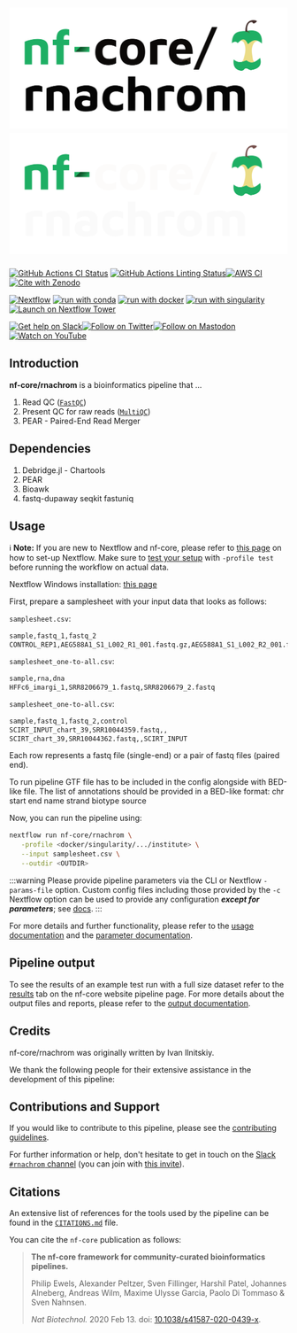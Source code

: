 # ![nf-core/rnachrom](docs/images/nf-core-rnachrom_logo_light.png#gh-light-mode-only) ![nf-core/rnachrom](docs/images/nf-core-rnachrom_logo_dark.png#gh-dark-mode-only)

[![GitHub Actions CI Status](https://github.com/nf-core/rnachrom/workflows/nf-core%20CI/badge.svg)](https://github.com/nf-core/rnachrom/actions?query=workflow%3A%22nf-core+CI%22)
[![GitHub Actions Linting Status](https://github.com/nf-core/rnachrom/workflows/nf-core%20linting/badge.svg)](https://github.com/nf-core/rnachrom/actions?query=workflow%3A%22nf-core+linting%22)[![AWS CI](https://img.shields.io/badge/CI%20tests-full%20size-FF9900?labelColor=000000&logo=Amazon%20AWS)](https://nf-co.re/rnachrom/results)[![Cite with Zenodo](http://img.shields.io/badge/DOI-10.5281/zenodo.XXXXXXX-1073c8?labelColor=000000)](https://doi.org/10.5281/zenodo.XXXXXXX)

[![Nextflow](https://img.shields.io/badge/nextflow%20DSL2-%E2%89%A523.04.0-23aa62.svg)](https://www.nextflow.io/)
[![run with conda](http://img.shields.io/badge/run%20with-conda-3EB049?labelColor=000000&logo=anaconda)](https://docs.conda.io/en/latest/)
[![run with docker](https://img.shields.io/badge/run%20with-docker-0db7ed?labelColor=000000&logo=docker)](https://www.docker.com/)
[![run with singularity](https://img.shields.io/badge/run%20with-singularity-1d355c.svg?labelColor=000000)](https://sylabs.io/docs/)
[![Launch on Nextflow Tower](https://img.shields.io/badge/Launch%20%F0%9F%9A%80-Nextflow%20Tower-%234256e7)](https://tower.nf/launch?pipeline=https://github.com/nf-core/rnachrom)

[![Get help on Slack](http://img.shields.io/badge/slack-nf--core%20%23rnachrom-4A154B?labelColor=000000&logo=slack)](https://nfcore.slack.com/channels/rnachrom)[![Follow on Twitter](http://img.shields.io/badge/twitter-%40nf__core-1DA1F2?labelColor=000000&logo=twitter)](https://twitter.com/nf_core)[![Follow on Mastodon](https://img.shields.io/badge/mastodon-nf__core-6364ff?labelColor=FFFFFF&logo=mastodon)](https://mstdn.science/@nf_core)[![Watch on YouTube](http://img.shields.io/badge/youtube-nf--core-FF0000?labelColor=000000&logo=youtube)](https://www.youtube.com/c/nf-core)

## Introduction

**nf-core/rnachrom** is a bioinformatics pipeline that ...

<!-- TODO nf-core:
   Complete this sentence with a 2-3 sentence summary of what types of data the pipeline ingests, a brief overview of the
   major pipeline sections and the types of output it produces. You're giving an overview to someone new
   to nf-core here, in 15-20 seconds. For an example, see https://github.com/nf-core/rnaseq/blob/master/README.md#introduction
-->

<!-- TODO nf-core: Include a figure that guides the user through the major workflow steps. Many nf-core
     workflows use the "tube map" design for that. See https://nf-co.re/docs/contributing/design_guidelines#examples for examples.   -->
<!-- TODO nf-core: Fill in short bullet-pointed list of the default steps in the pipeline -->

1. Read QC ([`FastQC`](https://www.bioinformatics.babraham.ac.uk/projects/fastqc/))
2. Present QC for raw reads ([`MultiQC`](http://multiqc.info/))
3. PEAR - Paired-End Read Merger


## Dependencies
1. Debridge.jl - Chartools
2. PEAR
2. Bioawk
3. fastq-dupaway
seqkit
fastuniq

## Usage

:information_source: **Note:**
If you are new to Nextflow and nf-core, please refer to [this page](https://nf-co.re/docs/usage/installation) on how
to set-up Nextflow. Make sure to [test your setup](https://nf-co.re/docs/usage/introduction#how-to-run-a-pipeline)
with `-profile test` before running the workflow on actual data.

Nextflow Windows installation: [this page](https://www.nextflow.io/blog/2021/setup-nextflow-on-windows.html)

<!-- TODO nf-core: Describe the minimum required steps to execute the pipeline, e.g. how to prepare samplesheets.
     Explain what rows and columns represent. For instance (please edit as appropriate):


-->
First, prepare a samplesheet with your input data that looks as follows:


`samplesheet.csv`:

```csv
sample,fastq_1,fastq_2
CONTROL_REP1,AEG588A1_S1_L002_R1_001.fastq.gz,AEG588A1_S1_L002_R2_001.fastq.gz
```
`samplesheet_one-to-all.csv`:

```csv
sample,rna,dna
HFFc6_imargi_1,SRR8206679_1.fastq,SRR8206679_2.fastq

```

`samplesheet_one-to-all.csv`:

```csv
sample,fastq_1,fastq_2,control
SCIRT_INPUT_chart_39,SRR10044359.fastq,,
SCIRT_chart_39,SRR10044362.fastq,,SCIRT_INPUT
```
Each row represents a fastq file (single-end) or a pair of fastq files (paired end).

To run pipeline GTF file has to be included in the config alongside with BED-like file.
The list of annotations should be provided in a BED-like format:
chr     start     end     name     strand     biotype    source 

Now, you can run the pipeline using:

<!-- TODO nf-core: update the following command to include all required parameters for a minimal example -->

```bash
nextflow run nf-core/rnachrom \
   -profile <docker/singularity/.../institute> \
   --input samplesheet.csv \
   --outdir <OUTDIR>
```

:::warning
Please provide pipeline parameters via the CLI or Nextflow `-params-file` option. Custom config files including those
provided by the `-c` Nextflow option can be used to provide any configuration _**except for parameters**_;
see [docs](https://nf-co.re/usage/configuration#custom-configuration-files).
:::

For more details and further functionality, please refer to the [usage documentation](https://nf-co.re/rnachrom/usage) and the [parameter documentation](https://nf-co.re/rnachrom/parameters).

## Pipeline output

To see the results of an example test run with a full size dataset refer to the [results](https://nf-co.re/rnachrom/results) tab on the nf-core website pipeline page.
For more details about the output files and reports, please refer to the
[output documentation](https://nf-co.re/rnachrom/output).

## Credits

nf-core/rnachrom was originally written by Ivan Ilnitskiy.

We thank the following people for their extensive assistance in the development of this pipeline:

<!-- TODO nf-core: If applicable, make list of people who have also contributed -->

## Contributions and Support

If you would like to contribute to this pipeline, please see the [contributing guidelines](.github/CONTRIBUTING.md).

For further information or help, don't hesitate to get in touch on the [Slack `#rnachrom` channel](https://nfcore.slack.com/channels/rnachrom) (you can join with [this invite](https://nf-co.re/join/slack)).

## Citations

<!-- TODO nf-core: Add citation for pipeline after first release. Uncomment lines below and update Zenodo doi and badge at the top of this file. -->
<!-- If you use  nf-core/rnachrom for your analysis, please cite it using the following doi: [10.5281/zenodo.XXXXXX](https://doi.org/10.5281/zenodo.XXXXXX) -->

<!-- TODO nf-core: Add bibliography of tools and data used in your pipeline -->

An extensive list of references for the tools used by the pipeline can be found in the [`CITATIONS.md`](CITATIONS.md) file.

You can cite the `nf-core` publication as follows:

> **The nf-core framework for community-curated bioinformatics pipelines.**
>
> Philip Ewels, Alexander Peltzer, Sven Fillinger, Harshil Patel, Johannes Alneberg, Andreas Wilm, Maxime Ulysse Garcia, Paolo Di Tommaso & Sven Nahnsen.
>
> _Nat Biotechnol._ 2020 Feb 13. doi: [10.1038/s41587-020-0439-x](https://dx.doi.org/10.1038/s41587-020-0439-x).
